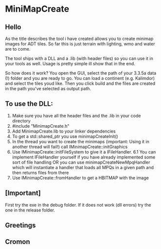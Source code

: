 # MiniMapCreate
## Hello

As the title describes the tool i have created allows you to create minimap images for ADT tiles. So far this is just terrain with lighting, wmo and water are to come.

The tool ships with a DLL and a .lib (with header files) so you can use it in your tools as well. Usage is pretty simple ill show that in the end.

So how does it work? You open the GUI, select the path of your 3.3.5a data (!) folder and you are ready to go. You can load a continent (e.g. Kalimdor) and select the tiles youd like. Then you click build and the files are created in the path you've selected as output path.

## To use the DLL:
1. Make sure you have all the header files and the .lib in your code directory
2. #include "MinimapCreate.h"
3. Add MinimapCreate.lib to your linker dependencies
4. To get a std::shared_ptr<IMinimapCreate> you use minimapCreateInit()
5. In the thread you want to create the minimaps (important: Using it in another thread will fail!) call IMinimapCreate::initGraphics
6. Use IMinimapCreate::initFileSystem to give it a IFileHandler.
6.1 You can implement IFileHandler yourself if you have already implemented some sort of file handling OR you can use minimapCreateNewMpqHandler which will instantiate a handler that loads all MPQs in a given path and then returns files from there
7. Use IMinimapCreate::fromHandler to get a HBITMAP with the image

## [Important]
First try the exe in the debug folder. If it does not work (dll errors) try the one in the release folder.

## Greetings
## Cromon

